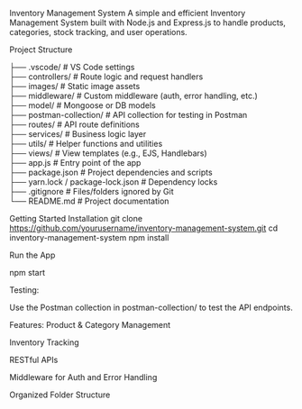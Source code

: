 Inventory Management System
A simple and efficient Inventory Management System built with Node.js and Express.js to handle products, categories, stock tracking, and user operations.

Project Structure

├── .vscode/                # VS Code settings  
├── controllers/            # Route logic and request handlers  
├── images/                 # Static image assets  
├── middleware/             # Custom middleware (auth, error handling, etc.)  
├── model/                  # Mongoose or DB models  
├── postman-collection/     # API collection for testing in Postman  
├── routes/                 # API route definitions  
├── services/               # Business logic layer  
├── utils/                  # Helper functions and utilities  
├── views/                  # View templates (e.g., EJS, Handlebars)  
├── app.js                  # Entry point of the app  
├── package.json            # Project dependencies and scripts  
├── yarn.lock / package-lock.json # Dependency locks  
├── .gitignore              # Files/folders ignored by Git  
└── README.md               # Project documentation

Getting Started
Installation
git clone https://github.com/yourusername/inventory-management-system.git
cd inventory-management-system
npm install

Run the App

npm start

Testing:

Use the Postman collection in postman-collection/ to test the API endpoints.

Features:
Product & Category Management

Inventory Tracking

RESTful APIs

Middleware for Auth and Error Handling

Organized Folder Structure
